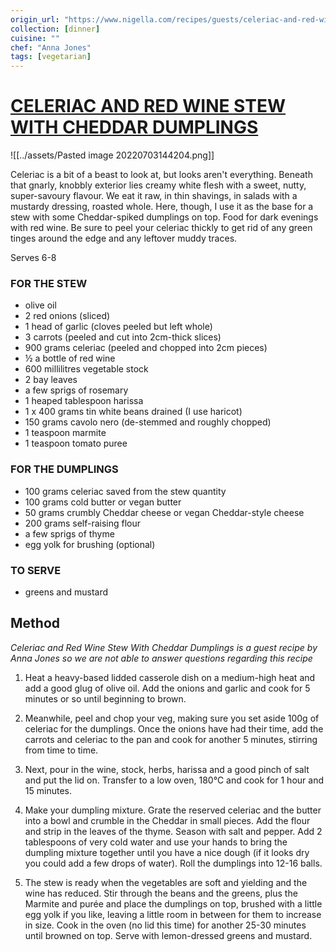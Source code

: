 ```yaml
---
origin_url: "https://www.nigella.com/recipes/guests/celeriac-and-red-wine-stew-with-cheddar-dumplings"
collection: [dinner]
cuisine: ""
chef: "Anna Jones"
tags: [vegetarian]
---
```

# [CELERIAC AND RED WINE STEW WITH CHEDDAR DUMPLINGS](https://www.nigella.com/recipes/guests/celeriac-and-red-wine-stew-with-cheddar-dumplings)
![[../assets/Pasted image 20220703144204.png]]

Celeriac is a bit of a beast to look at, but looks aren't everything. Beneath that gnarly, knobbly exterior lies creamy white flesh with a sweet, nutty, super-savoury flavour. We eat it raw, in thin shavings, in salads with a mustardy dressing, roasted whole. Here, though, I use it as the base for a stew with some Cheddar-spiked dumplings on top. Food for dark evenings with red wine. Be sure to peel your celeriac thickly to get rid of any green tinges around the edge and any leftover muddy traces.

Serves 6-8

### FOR THE STEW

- olive oil
- 2 red onions (sliced)
- 1 head of garlic (cloves peeled but left whole)
- 3 carrots (peeled and cut into 2cm-thick slices)
- 900 grams celeriac (peeled and chopped into 2cm pieces)
- ½ a bottle of red wine
- 600 millilitres vegetable stock
- 2 bay leaves
- a few sprigs of rosemary
- 1 heaped tablespoon harissa
- 1 x 400 grams tin white beans drained (I use haricot)
- 150 grams cavolo nero (de-stemmed and roughly chopped)
- 1 teaspoon marmite
- 1 teaspoon tomato puree

### FOR THE DUMPLINGS

- 100 grams celeriac saved from the stew quantity
- 100 grams cold butter or vegan butter
- 50 grams crumbly Cheddar cheese or vegan Cheddar-style cheese
- 200 grams self-raising flour
- a few sprigs of thyme
- egg yolk for brushing (optional)

### TO SERVE

- greens and mustard

## Method

*Celeriac and Red Wine Stew With Cheddar Dumplings is a guest recipe by Anna Jones so we are not able to answer questions regarding this recipe*

1. Heat a heavy-based lidded casserole dish on a medium-high heat and add a good glug of olive oil. Add the onions and garlic and cook for 5 minutes or so until beginning to brown.

2. Meanwhile, peel and chop your veg, making sure you set aside 100g of celeriac for the dumplings. Once the onions have had their time, add the carrots and celeriac to the pan and cook for another 5 minutes, stirring from time to time.

3. Next, pour in the wine, stock, herbs, harissa and a good pinch of salt and put the lid on. Transfer to a low oven, 180℃ and cook for 1 hour and 15 minutes.

4. Make your dumpling mixture. Grate the reserved celeriac and the butter into a bowl and crumble in the Cheddar in small pieces. Add the flour and strip in the leaves of the thyme. Season with salt and pepper. Add 2 tablespoons of very cold water and use your hands to bring the dumpling mixture together until you have a nice dough (if it looks dry you could add a few drops of water). Roll the dumplings into 12-16 balls.

5. The stew is ready when the vegetables are soft and yielding and the wine has reduced. Stir through the beans and the greens, plus the Marmite and purée and place the dumplings on top, brushed with a little egg yolk if you like, leaving a little room in between for them to increase in size. Cook in the oven (no lid this time) for another 25-30 minutes until browned on top. Serve with lemon-dressed greens and mustard.